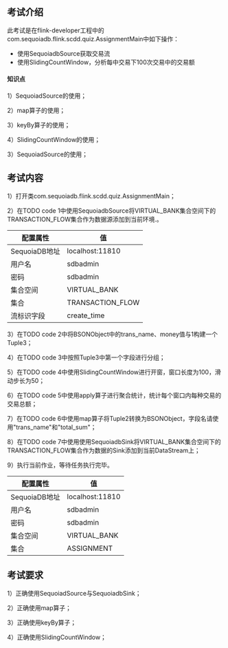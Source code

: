## 考试介绍

此考试是在flink-developer工程中的com.sequoiadb.flink.scdd.quiz.AssignmentMain中如下操作：

- 使用SequoiadbSource获取交易流
- 使用SlidingCountWindow，分析每中交易下100次交易中的交易额

#### 知识点

1）SequoiadSource的使用；

2）map算子的使用；

3）keyBy算子的使用；

4）SlidingCountWindow的使用；

3）SequoiadSource的使用；

## 考试内容

1）打开类com.sequoiadb.flink.scdd.quiz.AssignmentMain；

2）在TODO code 1中使用SequoiadbSource将VIRTUAL_BANK集合空间下的TRANSACTION_FLOW集合作为数据源添加到当前环境.。

| 配置属性      | 值               |
| ------------- | ---------------- |
| SequoiaDB地址 | localhost:11810  |
| 用户名        | sdbadmin         |
| 密码          | sdbadmin         |
| 集合空间      | VIRTUAL_BANK     |
| 集合          | TRANSACTION_FLOW |
| 流标识字段    | create_time      |

3）在TODO code 2中将BSONObject中的trans_name、money值与1构建一个Tuple3；

4）在TODO code 3中按照Tuple3中第一个字段进行分组；

5）在TODO code 4中使用SlidingCountWindow进行开窗，窗口长度为100，滑动步长为50；

6）在TODO code 5中使用apply算子进行聚合统计，统计每个窗口内每种交易的交易总额；

7）在TODO code 6中使用map算子将Tuple2转换为BSONObject，字段名请使用"trans_name"和"total_sum"；

8）在TODO code 7中使用使用SequoiadbSink将VIRTUAL_BANK集合空间下的TRANSACTION_FLOW集合作为数据的Sink添加到当前DataStream上；

9）执行当前作业，等待任务执行完毕。

| 配置属性      | 值              |
| ------------- | --------------- |
| SequoiaDB地址 | localhost:11810 |
| 用户名        | sdbadmin        |
| 密码          | sdbadmin        |
| 集合空间      | VIRTUAL_BANK    |
| 集合          | ASSIGNMENT      |

## 考试要求

1）正确使用SequoiadSource与SequoiadbSink；

2）正确使用map算子；

3）正确使用keyBy算子；

4）正确使用SlidingCountWindow；